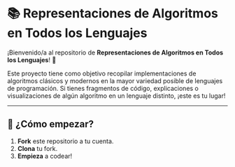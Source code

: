 # 📚 Representaciones de Algoritmos en Todos los Lenguajes

¡Bienvenido/a al repositorio de **Representaciones de Algoritmos en Todos los Lenguajes**! 🎉

Este proyecto tiene como objetivo recopilar implementaciones de algoritmos clásicos y modernos en la mayor variedad posible de lenguajes de programación. Si tienes fragmentos de código, explicaciones o visualizaciones de algún algoritmo en un lenguaje distinto, ¡este es tu lugar!

---

## 🚀 ¿Cómo empezar?

1. **Fork** este repositorio a tu cuenta.
2. **Clona** tu fork.
3. **Empieza** a codear!

